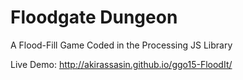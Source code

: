 Floodgate Dungeon
====================

A Flood-Fill Game Coded in the Processing JS Library

Live Demo: http://akirassasin.github.io/ggo15-FloodIt/
